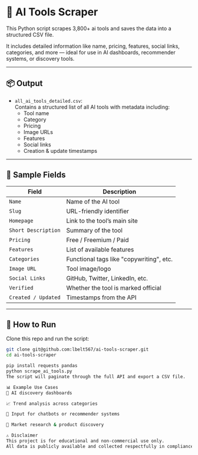 # 🧠 AI Tools Scraper

This Python script scrapes 3,800+ ai tools and saves the data into a structured CSV file.

It includes detailed information like name, pricing, features, social links, categories, and more — ideal for use in AI dashboards, recommender systems, or discovery tools.

---

## 📦 Output

- `all_ai_tools_detailed.csv`:  
  Contains a structured list of all AI tools with metadata including:
  - Tool name
  - Category
  - Pricing
  - Image URLs
  - Features
  - Social links
  - Creation & update timestamps

---

## 📝 Sample Fields

| Field               | Description                                  |
|--------------------|----------------------------------------------|
| `Name`             | Name of the AI tool                          |
| `Slug`             | URL-friendly identifier                      |
| `Homepage`         | Link to the tool’s main site                 |
| `Short Description`| Summary of the tool                          |
| `Pricing`          | Free / Freemium / Paid                       |
| `Features`         | List of available features                   |
| `Categories`       | Functional tags like "copywriting", etc.     |
| `Image URL`        | Tool image/logo                              |
| `Social Links`     | GitHub, Twitter, LinkedIn, etc.              |
| `Verified`         | Whether the tool is marked official          |
| `Created / Updated`| Timestamps from the API                      |

---

## 🚀 How to Run

Clone this repo and run the script:

```bash
git clone git@github.com:lbelt567/ai-tools-scraper.git
cd ai-tools-scraper

pip install requests pandas
python scrape_ai_tools.py
The script will paginate through the full API and export a CSV file.

📊 Example Use Cases
🧭 AI discovery dashboards

📈 Trend analysis across categories

🤖 Input for chatbots or recommender systems

💼 Market research & product discovery

⚠️ Disclaimer
This project is for educational and non-commercial use only.
All data is publicly available and collected respectfully in compliance with GitHub and aitoolhouse.com guidelines.
